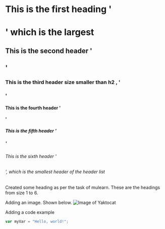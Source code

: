 # This is the first heading '<h1>' which is the largest 
## This is the second header '<h2>' 
### This is the third header size smaller than h2 , '<h3>'
#### This is the fourth header '<h4>'
##### This is the fifth header '<h5>' 
###### This is the sixth header '<h6>', which is the smallest header of the header list 
Created some heading as per the task of mulearn. These are the headings from size 1 to 6.


Adding an image. Shown below.
![Image of Yaktocat](https://octodex.github.com/images/yaktocat.png)

Adding a code example 
``` javascript
var myVar = "Hello, world!";
```
